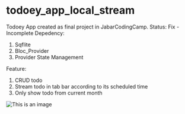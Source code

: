 # todoey_app_local_stream

Todoey App created as final project in JabarCodingCamp. Status: Fix - Incomplete
Depedency:

1.	Sqflite
2.	Bloc_Provider
3.	Provider State Management

Feature:
1.	CRUD todo
2.	Stream todo in tab bar according to its scheduled time
3.	Only show todo from current month


![This is an image](https://live.staticflickr.com/65535/52006614359_590ac3048d_c.jpg)
